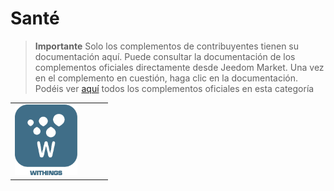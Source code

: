 
# Santé


>**Importante**
>Solo los complementos de contribuyentes tienen su documentación aquí. Puede consultar la documentación de los complementos oficiales directamente desde Jeedom Market. Una vez en el complemento en cuestión, haga clic en la documentación.
>Podéis ver [aquí](https://market.jeedom.com/index.php?v=d&p=market&type=plugin&categorie=health) todos los complementos oficiales en esta categoría


| | | | |
|--- | --- | --- | ---|
|<img src="withings/withings_icon.png" class="pluginLogo" width="100" />|||[](http://mika-nt28.github.io/Documentations/withings/fr_FR)<br/>[](https://market.jeedom.com/index.php?v=d&p=market_display&id=3400)<br/>[](https://mika-nt28.github.io/Documentations/withings/es_ES/changelog)|
